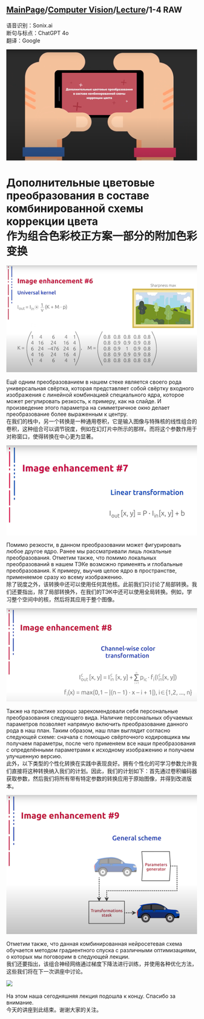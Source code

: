 ## [MainPage](../../index.md)/[Computer Vision](../README.md)/[Lecture](../Lecture.md)/1-4 RAW

语音识别：Sonix.ai  
断句与标点：ChatGPT 4o  
翻译：Google  

![](../pic/Lecture1-5.1.png)

# Дополнительные цветовые преобразования в составе комбинированной схемы коррекции цвета <br> 作为组合色彩校正方案一部分的附加色彩变换

![](../pic/Lecture1-5.2.png)

Ещё одним преобразованием в нашем стеке является своего рода универсальная свёртка, которая представляет собой свёртку входного изображения с линейной комбинацией специального ядра, которое может регулировать резкость, к примеру, как на слайде. И произведение этого параметра на симметричное окно делает преобразование более выраженным к центру.  
在我们的栈中，另一个转换是一种通用卷积，它是输入图像与特殊核的线性组合的卷积，这种组合可以调节锐度，例如在幻灯片中所示的那样。而将这个参数作用于对称窗口，使得转换在中心更为显著。

![](../pic/Lecture1-5.3.png)

Помимо резкости, в данном преобразовании может фигурировать любое другое ядро. Ранее мы рассматривали лишь локальные преобразования. Отметим также, что помимо локальных преобразований в нашем ТЭКе возможно применять и глобальные преобразования. К примеру, выучив целое ядро в пространстве, применяемое сразу ко всему изображению.  
除了锐度之外，该转换中还可以使用任何其他核。此前我们只讨论了局部转换。我们还要指出，除了局部转换外，在我们的TЭК中还可以使用全局转换。例如，学习整个空间中的核，然后将其应用于整个图像。

![](../pic/Lecture1-5.4.png)

Также на практике хорошо зарекомендовали себя персональные преобразования следующего вида. Наличие персональных обучаемых параметров позволяет напрямую включить преобразование данного рода в наш план. Таким образом, наш план выглядит согласно следующей схеме: сначала с помощью свёрточного кодировщика мы получаем параметры, после чего применяем все наши преобразования с определёнными параметрами к исходному изображению и получаем улучшенную версию.  
此外，以下类型的个性化转换在实践中表现良好。拥有个性化的可学习参数允许我们直接将这种转换纳入我们的计划。因此，我们的计划如下：首先通过卷积编码器获取参数，然后我们将所有带有特定参数的转换应用于原始图像，并得到改进版本。

![](../pic/Lecture1-5.5.png)

Отметим также, что данная комбинированная нейросетевая схема обучается методом градиентного спуска с различными оптимизациями, о которых мы поговорим в следующей лекции.  
我们还要指出，该组合神经网络通过梯度下降法进行训练，并使用各种优化方法，这些我们将在下一次讲座中讨论。

![](../pic/Lecture1-5.6.png)

На этом наша сегодняшняя лекция подошла к концу. Спасибо за внимание.  
今天的讲座到此结束。谢谢大家的关注。